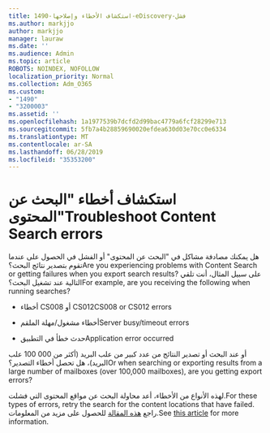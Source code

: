 ```yaml
---
title: 1490-استكشاف الأخطاء وإصلاحها-eDiscovery-فشل
ms.author: markjjo
author: markjjo
manager: lauraw
ms.date: ''
ms.audience: Admin
ms.topic: article
ROBOTS: NOINDEX, NOFOLLOW
localization_priority: Normal
ms.collection: Adm_O365
ms.custom:
- "1490"
- "3200003"
ms.assetid: ''
ms.openlocfilehash: 1a1977539b7dcfd2d99bac4779a6fcf28299e713
ms.sourcegitcommit: 5fb7a4b28859690020efdea630d03e70cc0e6334
ms.translationtype: MT
ms.contentlocale: ar-SA
ms.lasthandoff: 06/28/2019
ms.locfileid: "35353200"
---
```

# <a name="troubleshoot-content-search-errors"></a><span data-ttu-id="3ece4-102">استكشاف أخطاء "البحث عن المحتوى"</span><span class="sxs-lookup"><span data-stu-id="3ece4-102">Troubleshoot Content Search errors</span></span>

<span data-ttu-id="3ece4-103">هل يمكنك مصادفة مشاكل في "البحث عن المحتوى" أو الفشل في الحصول على عندما تقوم بتصدير نتائج البحث؟</span><span class="sxs-lookup"><span data-stu-id="3ece4-103">Are you experiencing problems with Content Search or getting failures when you export search results?</span></span>
<span data-ttu-id="3ece4-104">على سبيل المثال، أنت تلقي التالية عند تشغيل البحث؟</span><span class="sxs-lookup"><span data-stu-id="3ece4-104">For example, are you receiving the following when running searches?</span></span>

- <span data-ttu-id="3ece4-105">أخطاء CS008 أو CS012</span><span class="sxs-lookup"><span data-stu-id="3ece4-105">CS008 or CS012 errors</span></span>

- <span data-ttu-id="3ece4-106">أخطاء مشغول/مهلة الملقم</span><span class="sxs-lookup"><span data-stu-id="3ece4-106">Server busy/timeout errors</span></span>

- <span data-ttu-id="3ece4-107">حدث خطأ في التطبيق</span><span class="sxs-lookup"><span data-stu-id="3ece4-107">Application error occurred</span></span>

<span data-ttu-id="3ece4-108">أو عند البحث أو تصدير النتائج من عدد كبير من علب البريد (أكثر من 000 100 علب البريد)، هل تحصل أخطاء التصدير؟</span><span class="sxs-lookup"><span data-stu-id="3ece4-108">Or when searching or exporting results from a large number of mailboxes (over 100,000 mailboxes), are you getting export errors?</span></span>

<span data-ttu-id="3ece4-109">لهذه الأنواع من الأخطاء، أعد محاولة البحث عن مواقع المحتوى التي فشلت.</span><span class="sxs-lookup"><span data-stu-id="3ece4-109">For these types of errors, retry the search for the content locations that have failed.</span></span> <span data-ttu-id="3ece4-110">راجع [هذه المقالة](https://docs.microsoft.com/office365/securitycompliance/retry-failed-content-search) للحصول على مزيد من المعلومات.</span><span class="sxs-lookup"><span data-stu-id="3ece4-110">See  [this article](https://docs.microsoft.com/office365/securitycompliance/retry-failed-content-search) for more information.</span></span>
